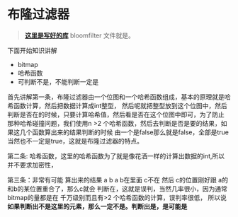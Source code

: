 # 布隆过滤器
> [**这里是写好的库**](https://github.com/googege/godata) bloomfilter 文件就是。

下面开始知识讲解

- bitmap
- 哈希函数
- 可判断不是，不能判断一定是

首先讲解第一条，布隆过滤器由一个位图和一个哈希函数组成，基本的原理就是哈希函数计算，然后把数据计算成int整型，
然后呢就把整型放到这个位图中，然后判断是否在的时候，只要计算哈希值，然后看是否在这个位图中即可，为了防止
那种哈希碰撞问题，我们使用n >2 个哈希函数，然后去判断是否是要的结果，如果这几个函数算出来的结果判断的时候
由一个是false那么就是false，全部是true当然也不一定是true，这就是布隆过滤器的特点。

第二条: 哈希函数，这里的哈希函数为了就是像花洒一样的计算出数据的int,所以并不要求加密性，

第三条：非常有可能 算出来的结果 a b a b在里面 c不在 然后  c的位置刚好跟 a的和b的某位置重合了，那么c就会
判断在，这就是误判，当然几率很小，因为通常bitmap的量都是在 千万级别而且有>2 个哈希函数的计算，误判率很低，
所以说 **如果判断出不是这里的元素，那么一定不是。判断出是，是可能是**
